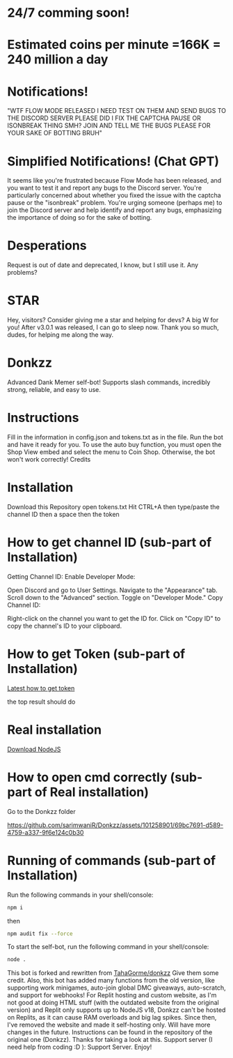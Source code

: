 # 24/7 comming soon!
# Estimated coins per minute =166K = 240 million a day 
# Notifications!
"WTF FLOW MODE RELEASED I NEED TEST ON THEM AND SEND BUGS TO THE DISCORD SERVER PLEASE
DID I FIX THE CAPTCHA PAUSE OR ISONBREAK THING SMH?
JOIN AND TELL ME THE BUGS PLEASE FOR YOUR SAKE OF BOTTING BRUH"
# Simplified Notifications! (Chat GPT)
It seems like you're frustrated because Flow Mode has been released, and you want to test it and report any bugs to the Discord server. You're particularly concerned about whether you fixed the issue with the captcha pause or the "isonbreak" problem. You're urging someone (perhaps me) to join the Discord server and help identify and report any bugs, emphasizing the importance of doing so for the sake of botting.

# Desperations
Request is out of date and deprecated, I know, but I still use it. Any problems?

# STAR
Hey, visitors? Consider giving me a star and helping for devs? A big W for you!
After v3.0.1 was released, I can go to sleep now. Thank you so much, dudes, for helping me along the way.

# Donkzz
Advanced Dank Memer self-bot! Supports slash commands, incredibly strong, reliable, and easy to use.

# Instructions
Fill in the information in config.json and tokens.txt as in the file.
Run the bot and have it ready for you.
To use the auto buy function, you must open the Shop View embed and select the menu to Coin Shop. Otherwise, the bot won't work correctly!
Credits
# Installation
Download this Repository
open tokens.txt
Hit CTRL+A then type/paste the channel ID then a space then the token 
# How to get channel ID (sub-part of Installation)
Getting Channel ID:
Enable Developer Mode:

Open Discord and go to User Settings.
Navigate to the "Appearance" tab.
Scroll down to the "Advanced" section.
Toggle on "Developer Mode."
Copy Channel ID:

Right-click on the channel you want to get the ID for.
Click on "Copy ID" to copy the channel's ID to your clipboard.
# How to get Token (sub-part of Installation) 
[Latest how to get token](https://www.youtube.com/results?search_query=how+to+get+token+id+in+discord&sp=EgIIBQ%253D%253D)

the top result should do 
# Real installation 
[Download NodeJS](https://nodejs.org/en/download)
# How to open cmd correctly (sub-part of Real installation) 
Go to the Donkzz folder

https://github.com/sarimwaniR/Donkzz/assets/101258901/69bc7691-d589-4759-a337-9f6e124c0b30

# Running of commands (sub-part of Installation)
Run the following commands in your shell/console:

```bash
npm i
```
then 
```bash
npm audit fix --force
```
To start the self-bot, run the following command in your shell/console:

```bash
node .

```
This bot is forked and rewritten from [TahaGorme/donkzz](https://github.com/TahaGorme/slashy) Give them some credit.
Also, this bot has added many functions from the old version, like supporting work minigames, auto-join global DMC giveaways, auto-scratch, and support for webhooks!
For Replit hosting and custom website, as I'm not good at doing HTML stuff (with the outdated website from the original version) and Replit only supports up to NodeJS v18, Donkzz can't be hosted on Replits, as it can cause RAM overloads and big lag spikes. Since then, I've removed the website and made it self-hosting only. Will have more changes in the future.
Instructions can be found in the repository of the original one (Donkzz). Thanks for taking a look at this.
Support server (I need help from coding :D ): Support Server. Enjoy!
